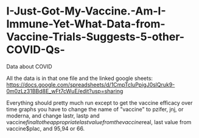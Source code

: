 # I-Just-Got-My-Vaccine.-Am-I-Immune-Yet-What-Data-from-Vaccine-Trials-Suggests-5-other-COVID-Qs-
Data about COVID


All the data is in that one file and the linked google sheets: https://docs.google.com/spreadsheets/d/1CmpTcluPpigJ0slQruk9-0m0zLz31BBd8E_wFt7cWuE/edit?usp=sharing

Everything should pretty much run except to get the vaccine efficacy over time graphs you have to change the
name of "vaccine" to pzifer, jnj, or moderna, and change lastr, lastp and vaccine$final to the
appropriate last value from the vaccine$real, last value from vaccine$plac, and 95,94 or 66. 
